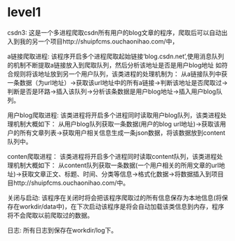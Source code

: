 # level1
csdn3:
这是一个多进程爬取csdn所有用户的blog文章的程序，爬取后可以自动出入到我的另一个项目http://shuipfcms.ouchaonihao.com/中，

a链接爬取进程:
该程序开启多个进程爬取起始链接‘blog.csdn.net’,使用消息队列的机制不断提取a链接放入到爬取队列，然后分析该地址是否是用户blog地址
如符合规则将该地址放到另一个用户队列，该类进程的处理机制为：
从a链接队列中获一条数据（为url地址）->获取该url地址中的所有a链接->判断该地址是否爬取过->判断是否是环路->插入该队列->分析该条数据是用户blog地址->插入用户blog队列。

用户blog爬取进程:
该类进程将开启多个进程同时读取用户blog队列，该类进程处理机制大概如下：
从用户blog队列获取一条数据(用户的blog url地址)->获取该用户的所有文章列表->获取用户相关信息生成一条json数据，将该数据放到content队列中。

conten爬取进程：
该类进程将开启多个进程同时读取content队列，该类进程处理机制大概如下：
从content队列获取一条数据(一个用户相关的所用文章的url地址)->获取文章正文、标题、时间、分类等信息->格式化数据->将数据插入到项目目http://shuipfcms.ouchaonihao.com/中。

关闭与启动:
该程序在关闭时将会把该程序爬取过的所有信息保存为本地信息(将保存在workdir/data中)，在下次启动该程序是将会自动加载该类信息到内存，程序将不会爬取以前爬取过的数据。

日志:
所有日志到保存在workdir/log下。
